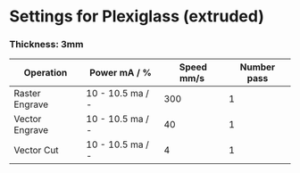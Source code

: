 # Settings for Plexiglass (extruded)

### Thickness: 3mm
| Operation | Power mA / % | Speed mm/s | Number pass |
|-|-|-|-|
| Raster Engrave | 10 - 10.5 ma / - | 300 | 1 |
| Vector Engrave | 10 - 10.5 ma / - | 40  | 1 |
| Vector Cut     | 10 - 10.5 ma / - | 4   | 1 |

